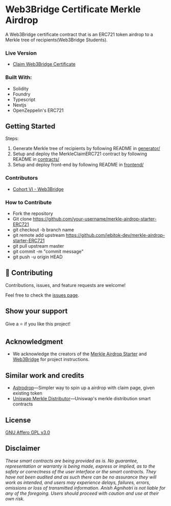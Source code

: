 # Web3Bridge Certificate Merkle Airdrop

A Web3Bridge certificate contract that is an ERC721 token airdrop to a Merkle tree of recipients(Web3Bridge Students).

### Live Version
- [Claim Web3Bridge Certificate](https://merkle-airdrop-starter-erc-721.vercel.app/)

### Built With:
- Solidity
- Foundry
- Typescript
- Nextjs
- OpenZeppelin's ERC721
## Getting Started 

Steps:

1. Generate Merkle tree of recipients by following README in [generator/](https://github.com/Anish-Agnihotri/merkle-airdrop-starter/tree/master/generator)
2. Setup and deploy the MerkleClaimERC721 contract by following README in [contracts/](https://github.com/sorxcode/merkle-airdrop-starter-ERC721/tree/master/contracts)
3. Setup and deploy front-end by following README in [frontend/](https://github.com/Anish-Agnihotri/merkle-airdrop-starter/tree/master/frontend)

### Contributors
- [Cohort VI - Web3Bridge](Web3bridge.com)
### How to Contribute
- Fork the repository
- Git clone https://github.com/your-username/merkle-airdrop-starter-ERC721
- git checkout -b branch name
- git remote add upstream https://github.com/jebitok-dev/merkle-airdrop-starter-ERC721
- git pull upstream master
- git commit -m "commit message"
- git push -u origin HEAD

## 🤝 Contributing

Contributions, issues, and feature requests are welcome!

Feel free to check the [issues page](issues/).

## Show your support

Give a ⭐️ if you like this project!

## Acknowledgment
- We acknowledge the creators of the [Merkle Airdrop Starter](https://github.com/sorXCode/merkle-airdrop-starter-ERC721) and [Web3Bridge](https://www.web3bridge.com/) for project instructions.


## Similar work and credits

- [Astrodrop](https://astrodrop.xyz/)—Simpler way to spin up a airdrop with claim page, given existing token
- [Uniswap Merkle Distributor](https://github.com/Uniswap/merkle-distributor)—Uniswap's merkle distribution smart contracts

## License

[GNU Affero GPL v3.0](https://github.com/Anish-Agnihotri/merkle-airdrop-starter/blob/master/LICENSE)

## Disclaimer

_These smart contracts are being provided as is. No guarantee, representation or warranty is being made, express or implied, as to the safety or correctness of the user interface or the smart contracts. They have not been audited and as such there can be no assurance they will work as intended, and users may experience delays, failures, errors, omissions or loss of transmitted information. Anish Agnihotri is not liable for any of the foregoing. Users should proceed with caution and use at their own risk._
